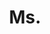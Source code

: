 ---
name: "Yuge (Jimmy) Shi"
title: Ms.
email: yshi@robots.ox.ac.uk
website: yugeten.github.io
note: NULL
category: Graduate Students
photo: "/images/people/YugeShi.jpg"
year: 2018
---